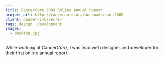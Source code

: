 ```yaml
---
title: CancerCare 2009 Online Annual Report
project_url: http://cancercare.org/annnualreport2009
client: Cancer<i>Care</i>
tags: design, development
images:
  - desktop.jpg
---
```


While working at Cancer<i>Care</i>, I was lead web designer and developer for their first online annual report.
